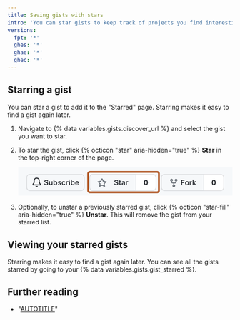 ```yaml
---
title: Saving gists with stars
intro: 'You can star gists to keep track of projects you find interesting.'
versions:
  fpt: '*'
  ghes: '*'
  ghae: '*'
  ghec: '*'
---
```

## Starring a gist

You can star a gist to add it to the "Starred" page. Starring makes it easy to find a gist again later.

1. Navigate to {% data variables.gists.discover_url %} and select the gist you want to star.
1. To star the gist, click {% octicon "star" aria-hidden="true" %} **Star** in the top-right corner of the page.

   ![Screenshot of the gist bar with the "Star" option highlighted with a dark orange outline.](/assets/images/help/gist/starring-a-gist.png)

1. Optionally, to unstar a previously starred gist, click {% octicon "star-fill" aria-hidden="true" %} **Unstar**. This will remove the gist from your starred list.

## Viewing your starred gists

Starring makes it easy to find a gist again later. You can see all the gists starred by going to your {% data variables.gists.gist_starred %}.

## Further reading

- "[AUTOTITLE](/get-started/exploring-projects-on-github/saving-repositories-with-stars)"
